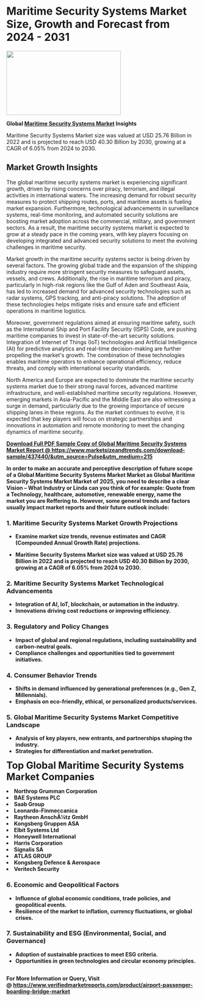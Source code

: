 <H1>Maritime Security Systems Market Size, Growth and Forecast from 2024 - 2031</H1><img class="aligncenter size-medium wp-image-584254" src="https://thirdeyenews.in/wp-content/uploads/2024/09/Global-Market-Research-300x168.jpeg" alt="" width="300" height="168" /><p><strong>Global&nbsp;<a href="https://www.marketsizeandtrends.com/download-sample/437440/&amp;utm_source=Pulse&amp;utm_medium=215">Maritime Security Systems Market</a> Insights</strong></p><p>Maritime Security Systems Market size was valued at USD 25.76 Billion in 2022 and is projected to reach USD 40.30 Billion by 2030, growing at a CAGR of 6.05% from 2024 to 2030.</p><p><h2>Market Growth Insights</h2> <p>The global maritime security systems market is experiencing significant growth, driven by rising concerns over piracy, terrorism, and illegal activities in international waters. The increasing demand for robust security measures to protect shipping routes, ports, and maritime assets is fueling market expansion. Furthermore, technological advancements in surveillance systems, real-time monitoring, and automated security solutions are boosting market adoption across the commercial, military, and government sectors. As a result, the maritime security systems market is expected to grow at a steady pace in the coming years, with key players focusing on developing integrated and advanced security solutions to meet the evolving challenges in maritime security.</p> <p><strong><a href="#"></a></strong></p> <p>Market growth in the maritime security systems sector is being driven by several factors. The growing global trade and the expansion of the shipping industry require more stringent security measures to safeguard assets, vessels, and crews. Additionally, the rise in maritime terrorism and piracy, particularly in high-risk regions like the Gulf of Aden and Southeast Asia, has led to increased demand for advanced security technologies such as radar systems, GPS tracking, and anti-piracy solutions. The adoption of these technologies helps mitigate risks and ensure safe and efficient operations in maritime logistics.</p> <p>Moreover, government regulations aimed at ensuring maritime safety, such as the International Ship and Port Facility Security (ISPS) Code, are pushing maritime companies to invest in state-of-the-art security solutions. Integration of Internet of Things (IoT) technologies and Artificial Intelligence (AI) for predictive analytics and real-time decision-making are further propelling the market's growth. The combination of these technologies enables maritime operators to enhance operational efficiency, reduce threats, and comply with international security standards.</p> <p>North America and Europe are expected to dominate the maritime security systems market due to their strong naval forces, advanced maritime infrastructure, and well-established maritime security regulations. However, emerging markets in Asia-Pacific and the Middle East are also witnessing a surge in demand, particularly due to the growing importance of secure shipping lanes in these regions. As the market continues to evolve, it is expected that key players will focus on strategic partnerships and innovations in automation and remote monitoring to meet the changing dynamics of maritime security.</p> <p><strong><a href="#"></p><p><span class=""><strong>Download Full PDF Sample Copy of Global Maritime Security Systems Market Report</strong> @ <a href="https://www.marketsizeandtrends.com/download-sample/437440/&amp;utm_source=Pulse&amp;utm_medium=215" target="_blank">https://www.marketsizeandtrends.com/download-sample/437440/&amp;utm_source=Pulse&amp;utm_medium=215</a></span></p><p>In order to make an accurate and perceptive description of future scope of a Global&nbsp;Maritime Security Systems Market Market as Global&nbsp;Maritime Security Systems Market Market of 2025, you need to describe a clear Vision &ndash; What Industry or Linda can you think of for example: Quote from a Technology, healthcare, automotive, renewable energy, name the market you are Reffering to. However, some general trends and factors usually impact market reports and their future outlook include:</p><h3>1.&nbsp;<strong>Maritime Security Systems Market Growth Projections</strong></h3><ul><li>Examine market size trends, revenue estimates and CAGR (Compounded Annual Growth Rate) projections.</li><li><p>Maritime Security Systems Market size was valued at USD 25.76 Billion in 2022 and is projected to reach USD 40.30 Billion by 2030, growing at a CAGR of 6.05% from 2024 to 2030.</p></li></ul><h3>2.&nbsp;<strong>Maritime Security Systems Market Technological Advancements</strong></h3><ul><li>Integration of AI, IoT, blockchain, or automation in the industry.</li><li>Innovations driving cost reductions or improving efficiency.</li></ul><h3>3.&nbsp;<strong>Regulatory and Policy Changes</strong></h3><ul><li>Impact of global and regional regulations, including sustainability and carbon-neutral goals.</li><li>Compliance challenges and opportunities tied to government initiatives.</li></ul><h3>4.&nbsp;<strong>Consumer Behavior Trends</strong></h3><ul><li>Shifts in demand influenced by generational preferences (e.g., Gen Z, Millennials).</li><li>Emphasis on eco-friendly, ethical, or personalized products/services.</li></ul><h3>5.&nbsp;<strong>Global Maritime Security Systems Market Competitive Landscape</strong></h3><ul><li>Analysis of key players, new entrants, and partnerships shaping the industry.</li><li>Strategies for differentiation and market penetration.</li></ul><p data-pm-slice="1 1 []"><span style="color: inherit; font-family: inherit; font-size: 25px;">Top Global Maritime Security Systems Market Companies</span></p><div class="" data-test-id=""><p><li>Northrop Grumman Corporation</li><li> BAE Systems PLC</li><li> Saab Group</li><li> Leonardo-Finmeccanica</li><li> Raytheon AnschÃ¼tz GmbH</li><li> Kongsberg Gruppen ASA</li><li> Elbit Systems Ltd</li><li> Honeywell International</li><li> Harris Corporation</li><li> Signalis SA</li><li> ATLAS GROUP</li><li> Kongsberg Defence & Aerospace</li><li> Veritech Security</li></p></div><h3>6.&nbsp;<strong>Economic and Geopolitical Factors</strong></h3><ul><li>Influence of global economic conditions, trade policies, and geopolitical events.</li><li>Resilience of the market to inflation, currency fluctuations, or global crises.</li></ul><h3>7.&nbsp;<strong>Sustainability and ESG (Environmental, Social, and Governance)</strong></h3><ul><li>Adoption of sustainable practices to meet ESG criteria.</li><li>Opportunities in green technologies and circular economy principles.</li></ul><h2><strong style="font-size: 14px;">For More Information or Query, Visit @&nbsp;</strong><a style="background-color: #ffffff; font-size: 14px;" href="https://www.marketsizeandtrends.com/report/maritime-security-systems-market/" target="_blank">https://www.verifiedmarketreports.com/product/airport-passenger-boarding-bridge-market</a></h2>

